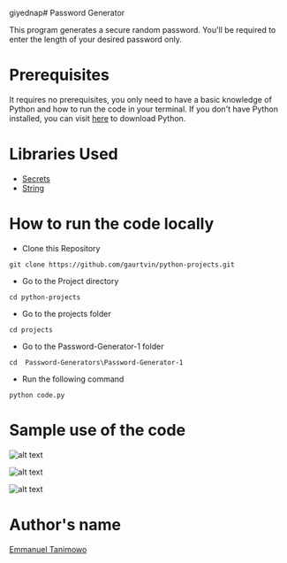 giyednap# Password Generator

This program generates a secure random password. You'll be required to enter the length of your desired password only.

# Prerequisites

It requires no prerequisites, you only need to have a basic knowledge of Python and how to run the code in your terminal. If you don't have Python installed, you can visit [here](https://www.python.org/downloads/) to download Python.

# Libraries Used

* [Secrets](https://docs.python.org/3/library/secrets.html)
* [String](https://docs.python.org/3/library/string.html)

# How to run the code locally

- Clone this Repository

```
git clone https://github.com/gaurtvin/python-projects.git
```

- Go to the Project directory

```
cd python-projects
```

- Go to the projects folder

```
cd projects
```

- Go to the Password-Generator-1 folder

```
cd  Password-Generators\Password-Generator-1
```

- Run the following command

```
python code.py
```

# Sample use of the code

![alt text](https://github.com/Mannuel25/python-projects/blob/master/projects/Password-Generators/Password-Generator-1/screenshot_1.png)

![alt text](https://github.com/Mannuel25/python-projects/blob/master/projects/Password-Generators/Password-Generator-1/screenshot_2.png)

![alt text](https://github.com/Mannuel25/python-projects/blob/master/projects/Password-Generators/Password-Generator-1/screenshot_3.png)

# Author's name

[Emmanuel Tanimowo](https://github.com/Mannuel25)